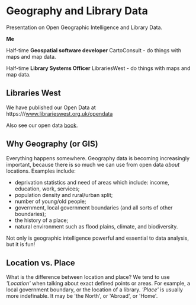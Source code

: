 # Geography and Library Data

Presentation on Open Geographic Intelligence and Library Data.

**Me**

Half-time **Geospatial software developer** CartoConsult - do things with maps and map data.

Half-time **Library Systems Officer** LibrariesWest - do things with maps and map data.

Libraries West
--------------

We have published our Open Data at https:///www.librarieswest.org.uk/opendata

Also see our open data [book](https://librarieswest.gitbooks.io/librarieswest-open-data/).

Why Geography (or GIS)
----------------------

Everything happens somewhere. Geography data is becoming increasingly important, because there is so much we can use from open data *about* locations.  Examples include:

- deprivation statistics and need of areas which include: income, education, work, services;
- population density and rural/urban split;
- number of young/old people;
- government, local government boundaries (and all sorts of other boundaries);
- the history of a place;
- natural environment such as flood plains, climate, and biodiversity.

Not only is geographic intelligence powerful and essential to data analysis, but it is fun!

Location vs. Place
------------------

What is the difference between location and place?  We tend to use *'Location'* when talking about exact defined points or areas.  For example, a local government boundary, or the location of a library.  *'Place'* is usually more indefinable.  It may be 'the North', or 'Abroad', or 'Home'.

